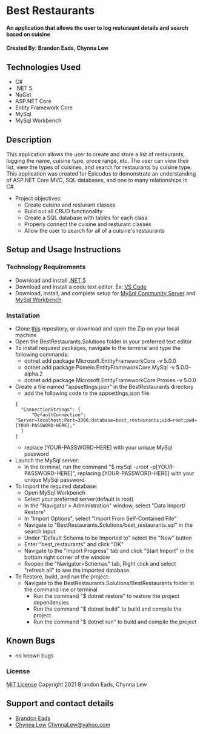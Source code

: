 # Best Restaurants

#### An application that allows the user to log resturaunt details and search based on cuisine

#### Created By: Brandon Eads, Chynna Lew

## Technologies Used

* C#
* .NET 5
* NuGet
* ASP.NET Core
* Entity Framework Core
* MySql
* MySql Workbench

## Description

This application allows the user to create and store a list of restaurants, logging the name, cuisine type, proce range, etc. The user can view their list, view the types of cuisines, and search for restaurants by cuisine type.
This application was created for Epicodus to demonstrate an understanding of ASP.NET Core MVC, SQL databases, and one to many relationships in C#. 

* Project objectives:
  - Create cuisine and resturant classes
  - Build out all CRUD functionality
  - Create a SQL database with tables for each class
  - Properly connect the cuisine and resturant classes
  - Allow the user to search for all of a cuisine's restaurants

## Setup and Usage Instructions

### Technology Requirements

* Download and install [.NET 5](https://dotnet.microsoft.com/download/dotnet/5.0)
* Download and install a code text editor. Ex: [VS Code](https://code.visualstudio.com/)
* Download, install, and complete setup for [MySql Community Server](https://dev.mysql.com/downloads/file/?id=484914) and [MySql Workbench](https://dev.mysql.com/downloads/file/?id=484391).

### Installation

* Clone [this](github.com/beads89/BestRestaurants) repository, or download and open the Zip on your local machine
* Open the BestRestaurants.Solutions folder in your preferred text editor
* To install required packages, navigate to the terminal and type the following commands:
  - dotnet add package Microsoft.EntityFrameworkCore -v 5.0.0
  - dotnet add package Pomelo.EntityFrameworkCore.MySql -v 5.0.0-alpha.2
  - dotnet add package Microsoft.EntityFrameworkCore.Proxies -v 5.0.0
* Create a file named "appsettings.json" in the BestRestaurants directory
  - add the following code to the appsettings.json file:
  ```
  {
    "ConnectionStrings": {
        "DefaultConnection": "Server=localhost;Port=3306;database=best_restaurants;uid=root;pwd=[YOUR-PASSWORD-HERE];"
    }
  }
  ```
  - replace [YOUR-PASSWORD-HERE] with your unique MySql password
* Launch the MySql server:
  - In the terminal, run the command "$ mySql -uroot -p[YOUR-PASSWORD-HERE]", replacing [YOUR-PASSWORD-HERE] with your unique MySql password
* To Import the required database:
  - Open MySql Workbench
  - Select your preferred server(default is root)
  - In the "Navigator > Administration" window, select "Data Import/ Restore"
  - In "Import Options", select "Import From Self-Contained File"
  - Navigate to "BestRestaurants.Solutions/best_restaurants.sql" in the search input
  - Under "Default Schema to be Imported to" select the "New" button
  - Enter "best_restaurants" and click "OK"
  - Navigate to the "Import Progress" tab and click "Start Import" in the bottom right corner of the window
  - Reopen the "Navigator>Schemas" tab, Right click and select "refresh all" to see the imported database
* To Restore, build, and run the project:
  - Navigate to the BestRestaurants.Solutions/BestRestaurants folder in the command line or terminal
    - Run the command "$ dotnet restore" to restore the project dependencies
    - Run the command "$ dotnet build" to build and compile the project
    - Run the command "$ dotnet run" to build and compile the project

## Known Bugs

* no known bugs

### License

[MIT License](https://opensource.org/licenses/MIT)
Copyright 2021 Brandon Eads, Chynna Lew

## Support and contact details

* [Brandon Eads](github.com/beads89)
* [Chynna Lew](github.com/chynnalew) <ChynnaLew@yahoo.com>